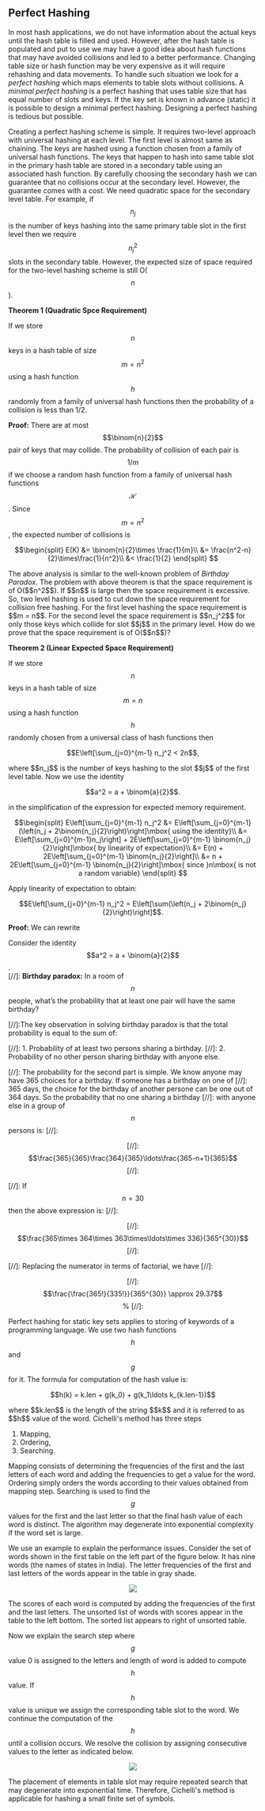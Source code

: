 ## Perfect Hashing

<script type="text/javascript" src="https://cdnjs.cloudflare.com/ajax/libs/mathjax/2.7.0/MathJax.js?config=TeX-AMS_CHTML"> </script> <script type="text/x-mathjax-config"> MathJax.Hub.Config({ tex2jax: { inlineMath: [['$','$'], ['\\(','\\)']], processEscapes: true}, jax: ["input/TeX","input/MathML","input/AsciiMath","output/CommonHTML"], extensions: ["tex2jax.js","mml2jax.js","asciimath2jax.js","MathMenu.js","MathZoom.js","AssistiveMML.js", "[Contrib]/a11y/accessibility-menu.js"], TeX: { extensions: ["AMSmath.js","AMSsymbols.js","noErrors.js","noUndefined.js"], equationNumbers: { autoNumber: "AMS" } } }); </script> 

In most hash applications, we do not have information about the actual keys until the hash table is filled and used. However, after  the
hash table is populated and put to use we may have a good idea about hash functions that may have avoided collisions and led to a better 
performance. Changing table size or hash function may be very expensive as it will require rehashing and data movements. To handle such
situation we look for a <i>perfect hashing</i> which maps elements to table slots without collisions. A <i>minimal perfect hashing</i>
is a perfect hashing that uses table size that has equal number of slots and keys. If the key set is known in advance (static) it is 
possible to design a minimal perfect hashing. Designing a perfect hashing is tedious but possible.

Creating a perfect hashing scheme is simple. It requires two-level approach with universal hashing at each level. The first level is 
almost same as chaining. The keys are hashed using a function chosen from a family of universal hash functions. The keys that happen to
hash into same table slot in the primary hash table are stored in a secondary table using an associated hash function. By  carefully
choosing the secondary hash we can guarantee that no collisions occur at the secondary level. However, the guarantee comes with a cost.
We need quadratic space for the secondary level table. For example, if $$n_j$$ is the number of keys hashing into the same primary
table slot in the first level then we require $$n_j^2$$ slots in the secondary table. However, the expected size of space required 
for the two-level hashing scheme is still O($$n$$).

<strong>Theorem 1 (Quadratic Spce Requirement)</strong> 

If we store $$n$$ keys in a hash table of size $$m = n^2$$ using a hash function $$h$$ randomly from a family of universal hash functions
then the probability of a collision is less than 1/2.

<strong>Proof:</strong> There are at most $$\binom{n}{2}$$ pair of keys that may collide. The probability of collision of each pair is $$1/m$$ if
we choose a random hash function from a family of universal hash functions $$\mathcal{H}$$. Since $$m = n^2$$, the expected number of 
collisions is 
<p style="text-align:center">
$$\begin{split}
    E(K) &= \binom{n}{2}\times \frac{1}{m}\\
         &= \frac{n^2-n}{2}\times\frac{1}{n^2}\\
         &< \frac{1}{2}
  \end{split}
$$
</p>
The above analysis is similar to the well-known problem of <i>Birthday Paradox</i>. The problem with above theorem is that the space 
requirement is of O($$n^2$$). If $$n$$ is large then the space requirement is excessive. So, two level hashing is used to cut down the
space requirement for collision free hashing. For the first level hashing the space requirement is $$m = n$$. For the second level the space
requirement is $$n_j^2$$ for only those keys which collide for slot $$j$$ in the primary level. How do we prove that the space requirement
is of O($$n$$)?
    
<strong>Theorem 2 (Linear Expected Space Requirement)</strong>
 
If we store $$n$$ keys in a hash table of size $$m = n$$ using a hash function $$h$$ randomly chosen from a universal class of hash functions
then 
<p style="text-align:center">
    $$E\left[\sum_{j=0}^{m-1} n_j^2 < 2n$$, 
</p>    
where $$n_j$$ is the number of keys hashing to the slot $$j$$ of the first level table. Now we use the identity
<p style="text-align:center">
    $$a^2 = a + \binom{a}{2}$$. 
</p>
in the simplification of the expression for expected memory requirement.
<p style="text-align:center">
    $$\begin{split}
    E\left[\sum_{j=0}^{m-1} n_j^2 &= E\left[\sum_{j=0}^{m-1}(\left(n_j + 2\binom{n_j}{2}\right)\right]\mbox{ using the identity}\\
    &= E\left[\sum_{j=0}^{m-1}n_j\right] + 2E\left[\sum_{j=0}^{m-1} \binom{n_j}{2}\right]\mbox{ by linearity of expectation}\\
    &= E(n) + 2E\left[\sum_{j=0}^{m-1} \binom{n_j}{2}\right]\\
    &= n + 2E\left[\sum_{j=0}^{m-1} \binom{n_j}{2}\right]\mbox{ since }n\mbox{ is not a random variable}
    \end{split}
    $$
</p>     
Apply linearity of expectation to obtain:
<p style="text-align:center">
    $$E\left[\sum_{j=0}^{m-1} n_j^2 = E\left[\sum(\left(n_j + 2\binom{n_j}{2}\right)\right]$$. 
</p>  
<strong>Proof:</strong> We can rewrite 
    
Consider the identity $$a^2 = a + \binom{a}{2}$$.     
[//]: <strong>Birthday paradox:</strong> In a room of $$n$$ people, what’s the probability that at least one pair will have the same birthday?

[//]:The key observation in solving birthday paradox is that the total probability is equal to the sum of:
  
[//]:  1. Probability of at least two persons sharing a birthday.
[//]: 2. Probability of no other person sharing birthday with anyone else.

[//]: The probability for the second part is simple. We know anyone may have 365 choices for a birthday. If someone has a birthday on one of
[//]: 365 days, the choice for the birthday of another persone can be one out of 364 days. So the probability that no one sharing a birthday 
[//]: with anyone else in a group of $$n$$ persons is:
[//]: <p style="text-align:center">
[//]: $$\frac{365}{365}\frac{364}{365}\ldots\frac{365-n+1}{365}$$
[//]: </p>
[//]: If $$n = 30$$ then the above expression is:
[//]: <p style="text-align:center">
[//]: $$\frac{365\times 364\times 363\times\ldots\times 336}{365^{30}}$$
[//]: </p>
[//]: Replacing the numerator in terms of factorial, we have
[//]: <p style="text-align:center">
[//]: $$\frac{\frac{365!}{335!}}{365^{30}} \approx 29.37$$%
[//]: </p>


Perfect hashing for static key sets applies to storing of keywords of a programming language. We use two hash functions $$h$$ and $$g$$
for it. The formula for computation of the hash value is:
<p style="text-align:center"> 
  $$h(k) = k.len + g(k_0) + g(k_1\ldots k_{k.len-1})$$
</p>
where $$k.len$$ is the length of the string $$k$$ and it is referred to as $$h$$ value of the word. Cichelli's method has three steps

1. Mapping,
2. Ordering,
3. Searching.

Mapping consists of determining the frequencies of the first and the last letters of each word and adding the frequencies to get a value for
the word. Ordering simply orders the words according to their values obtained from mapping step. Searching is used to find the $$g$$ values
for the first and the last letter so that the final hash value of each word is distinct. The algorithm may degenerate into exponential 
complexity if the word set is large. 

We use an example to explain the performance issues. Consider the set of words shown in the first table on the left part of the figure below. 
It has nine words (the names of states in India). The letter frequencies of the first and last letters of the words appear in the table in 
gray shade. 
<p style="text-align:center"> 
  <img src="../images/Cichell_Algo.png">
</p>
The scores of each word is computed by adding the frequencies of the first and the last letters. The unsorted list of words with scores
appear in the table to the left bottom. The sorted list appears to right of unsorted table. 

Now we explain the search step where $$g$$ value 0 is assigned to the letters and length of word is added to compute $$h$$ value. If $$h$$
value is unique we assign the corresponding table slot to the word. We continue the computation of the $$h$$ until a collision occurs. 
We resolve the collision by assigning consecutive values to the letter as indicated below.
<p style="text-align:center"> 
  <img src="../images/CichelliSearchStep.png">
</p>
The placement of elements in table slot may require repeated search that may degenerate into exponential time. Therefore, Cichelli's method
is applicable for hashing a small finite set of symbols. 


